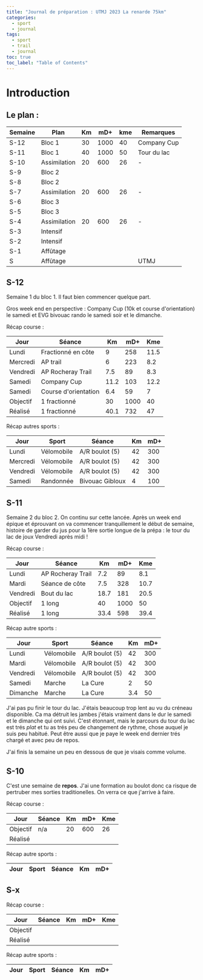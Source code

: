 ```yaml
---
title: "Journal de préparation : UTMJ 2023 La renarde 75km"
categories:
  - sport
  - journal
tags:
  - sport
  - trail
  - journal
toc: true
toc_label: "Table of Contents"
---
```


# Introduction

## Le plan :

Semaine | Plan | Km | mD+ | kme | Remarques
--- | --- | --- | --- | --- | ---
S-12 | Bloc 1 | 30 | 1000 | 40 | Company Cup
S-11 | Bloc 1 | 40 | 1000 | 50 | Tour du lac
S-10 | Assimilation | 20 | 600 | 26 | -
S-9 | Bloc 2 | | | | 
S-8 | Bloc 2 | | | | 
S-7 | Assimilation | 20 | 600 | 26 | -
S-6 | Bloc 3 | | | |
S-5 | Bloc 3 | | | |
S-4 | Assimilation | 20 | 600 | 26 | -
S-3 | Intensif | | | |
S-2 | Intensif | | | |
S-1 | Affûtage | | | | 
S | Affûtage | | | | UTMJ

## S-12

Semaine 1 du bloc 1. Il faut bien commencer quelque part.

Gros week end en perspective : Company Cup (10k et course d'orientation) le samedi et EVG bivouac rando le samedi soir et le dimanche.

Récap course :

Jour |  Séance | Km | mD+ | Kme
--- | --- | --- | --- | ---
Lundi | Fractionné en côte | 9 | 258 | 11.5
Mercredi | AP trail | 6 | 223 | 8.2 
Vendredi | AP Rocheray Trail | 7.5 | 89 | 8.3
Samedi | Company Cup | 11.2 | 103 | 12.2
Samedi | Course d'orientation | 6.4 | 59 |7
Objectif | 1 fractionné | 30 | 1000 | 40
Réalisé | 1 fractionné | 40.1 | 732 | 47

Récap autres sports :

Jour | Sport | Séance | Km | mD+
--- | --- | --- | --- | ---
Lundi | Vélomobile | A/R boulot (5) | 42 | 300
Mercredi | Vélomobile | A/R boulot (5) | 42 | 300
Vendredi | Vélomobile | A/R boulot (5) | 42 | 300
Samedi | Randonnée | Bivouac Gibloux | 4 | 100

## S-11

Semaine 2 du bloc 2. On continu sur cette lancée. Après un week end épique et éprouvant on va commencer tranquillement le début de semaine, histoire de garder du jus pour la 1ère sortie longue de la prépa : le tour du lac de joux Vendredi après midi !

Récap course :

Jour |  Séance | Km | mD+ | Kme
--- | --- | --- | --- | ---
Lundi | AP Rocheray Trail | 7.2 | 89 | 8.1
Mardi | Séance de côte | 7.5 | 328 | 10.7
Vendredi | Bout du lac | 18.7 | 181 | 20.5
Objectif | 1 long | 40 | 1000 | 50
Réalisé | 1 long | 33.4 | 598 | 39.4

Récap autre sports :

Jour | Sport | Séance | Km | mD+
--- | --- | --- | --- | ---
Lundi | Vélomobile | A/R boulot (5) | 42 | 300
Mardi | Vélomobile | A/R boulot (5) | 42 | 300
Vendredi | Vélomobile | A/R boulot (5) | 42 | 300
Samedi | Marche | La Cure | 2 | 50
Dimanche | Marche | La Cure | 3.4 | 50 

J'ai pas pu finir le tour du lac. J'étais beaucoup trop lent au vu du créneau disponible. Ca ma détruit les jambes j'étais vraiment dans le dur le samedi et le dimanche qui ont suivi. C'est étonnant, mais le parcours du tour du lac est trés _plat_ et tu as trés peu de changement de rythme, chose auquel je suis peu habitué. Peut être aussi que je paye le week end dernier trés chargé et avec peu de repos.

J'ai finis la semaine un peu en dessous de que je visais comme volume.

## S-10

C'est une semaine de __repos__. J'ai une formation au boulot donc ca risque de pertruber mes sorties traditionelles. On verra ce que j'arrive à faire.

Récap course :

Jour |  Séance | Km | mD+ | Kme
--- | --- | --- | --- | ---
Objectif | n/a | 20 | 600 | 26
Réalisé | | | |

Récap autre sports :

Jour | Sport | Séance | Km | mD+
--- | --- | --- | --- | ---

## S-x

Récap course :

Jour |  Séance | Km | mD+ | Kme
--- | --- | --- | --- | ---
Objectif | | | |
Réalisé | | | |

Récap autre sports :

Jour | Sport | Séance | Km | mD+
--- | --- | --- | --- | ---
